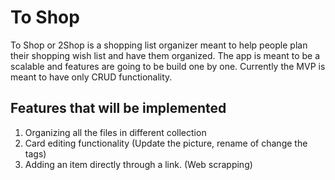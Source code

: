 # To Shop

To Shop or 2Shop is a shopping list organizer meant to help people plan their shopping wish list and have them organized. The app is meant to be a scalable and features are going to be build one by one. Currently the MVP is meant to have only CRUD functionality.

## Features that will be implemented

1. Organizing all the files in different collection
2. Card editing functionality (Update the picture, rename of change the tags)
3. Adding an item directly through a link. (Web scrapping)

